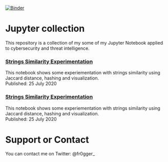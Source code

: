 [![Binder](https://mybinder.org/badge_logo.svg)](https://mybinder.org/v2/gh/fr0gger/jupyter-collection.git/HEAD)

# Jupyter collection

This repository is a collection of my some of my Jupyter Notebook applied to cybersecurity and threat intelligence. 

### [Strings Similarity Experimentation](https://github.com/fr0gger/jupyter-collection/blob/main/strings_similarity/Strings_Extraction.ipynb)
This notebook shows some experiementation with strings similarity using Jaccard distance, hashing and visualization. 
<br /> Published: 25 July 2020

### [Strings Similarity Experimentation](https://github.com/fr0gger/jupyter-collection/blob/main/strings_similarity/Strings_Extraction.ipynb)
This notebook shows some experiementation with strings similarity using Jaccard distance, hashing and visualization. 
<br /> Published: 25 July 2020

# Support or Contact

You can contact me on Twitter: @fr0gger_
